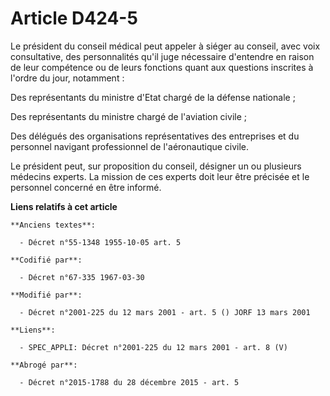 # Article D424-5

Le président du conseil médical peut appeler à siéger au conseil, avec voix consultative, des personnalités qu'il juge
nécessaire d'entendre en raison de leur compétence ou de leurs fonctions quant aux questions inscrites à l'ordre du jour,
notamment :

Des représentants du ministre d'Etat chargé de la défense nationale ;

Des représentants du ministre chargé de l'aviation civile ;

Des délégués des organisations représentatives des entreprises et du personnel navigant professionnel de l'aéronautique
civile.

Le président peut, sur proposition du conseil, désigner un ou plusieurs médecins experts. La mission de ces experts doit leur
être précisée et le personnel concerné en être informé.

**Liens relatifs à cet article**

	**Anciens textes**:

	  - Décret n°55-1348 1955-10-05 art. 5

	**Codifié par**:

	  - Décret n°67-335 1967-03-30

	**Modifié par**:

	  - Décret n°2001-225 du 12 mars 2001 - art. 5 () JORF 13 mars 2001

	**Liens**:

	  - SPEC_APPLI: Décret n°2001-225 du 12 mars 2001 - art. 8 (V)

	**Abrogé par**:

	  - Décret n°2015-1788 du 28 décembre 2015 - art. 5
